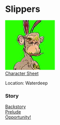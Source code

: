 # Slippers


![](images/9kVjtQkb[1].png)  
[Character Sheet](<Wood Elf Ranger 1.pdf>)  

Location: Waterdeep  

### Story
[Backstory](000.md)  
[Prelude](001.md)  
[Opportunity!](002.md)  
